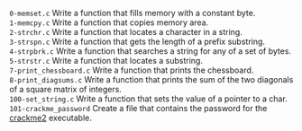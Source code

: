 `0-memset.c` Write a function that fills memory with a constant byte.\
`1-memcpy.c` Write a function that copies memory area.\
`2-strchr.c` Write a function that locates a character in a string.\
`3-strspn.c` Write a function that gets the length of a prefix substring.\
`4-strpbrk.c` Write a function that searches a string for any of a set of bytes.\
`5-strstr.c` Write a function that locates a substring.\
`7-print_chessboard.c` Write a function that prints the chessboard.\
`8-print_diagsums.c` Write a function that prints the sum of the two diagonals of a square matrix of integers.\
`100-set_string.c` Write a function that sets the value of a pointer to a char.\
`101-crackme_password` Create a file that contains the password for the [crackme2](https://github.com/holbertonschool/0x06.c) executable.
